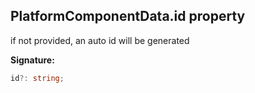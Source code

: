 
## PlatformComponentData.id property

if not provided, an auto id will be generated

**Signature:**

```typescript
id?: string;
```
